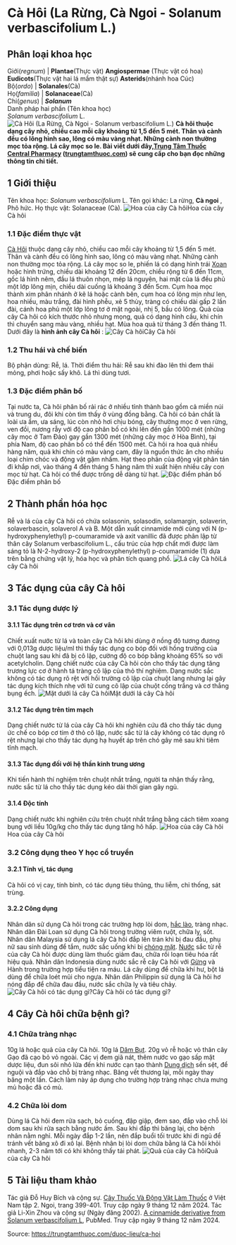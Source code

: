 # Cà Hôi (La Rừng, Cà Ngoi - Solanum verbascifolium L.)

Phân loại khoa học  
---  
Giới(_regnum_) |  **Plantae**(Thực vật) **Angiospermae** (Thực vật có hoa) **Eudicots**(Thực vật hai lá mầm thật sự) **Asterids**(nhánh hoa Cúc)  
Bộ(_ordo_) | **Solanales**(Cà)  
Họ(_familia_) | **Solanaceae**(Cà)  
Chi(_genus_) | **_Solanum_**  
Danh pháp hai phần (Tên khoa học)  
_Solanum verbascifolium_ L.  
![Cà Hôi \(La Rừng, Cà Ngoi - Solanum verbascifolium L.\)](https://trungtamthuoc.com/images/others/cay-ca-hoi-5833.jpg)
**Cà hôi thuộc dạng cây nhỏ, chiều cao mỗi cây khoảng từ 1,5 đến 5 mét. Thân và cành đều có lông hình sao, lông có màu vàng nhạt. Những cành non thường mọc tỏa rộng. Lá cây mọc so le. Bài viết dưới đây,[Trung Tâm Thuốc Central Pharmacy](https://trungtamthuoc.com/ "Trung Tâm Thuốc Central Pharmacy") ([trungtamthuoc.com](https://trungtamthuoc.com/ "trungtamthuoc.com")) sẽ cung cấp cho bạn đọc những thông tin chi tiết.**
##  1 Giới thiệu
Tên khoa học: _Solanum verbascifolium_ L.
Tên gọi khác: La rừng, **Cà ngoi** , Phô hức.
Họ thực vật: Solanaceae (Cà).
![Hoa của cây Cà hôi](https://trungtamthuoc.com/images/item/cay-ca-hoi-0.jpg)Hoa của cây Cà hôi
### 1.1 Đặc điểm thực vật
[Cà Hôi](https://trungtamthuoc.com/duoc-lieu/ca-hoi "Cà Hôi") thuộc dạng cây nhỏ, chiều cao mỗi cây khoảng từ 1,5 đến 5 mét. Thân và cành đều có lông hình sao, lông có màu vàng nhạt. Những cành non thường mọc tỏa rộng.
Lá cây mọc so le, phiến lá có dạng hình trái [Xoan](https://trungtamthuoc.com/duoc-lieu/cay-xoan "Xoan") hoặc hình trứng, chiều dài khoảng 12 đến 20cm, chiều rộng từ 6 đến 11cm, gốc lá hình nêm, đầu lá thuôn nhọn, mép lá nguyên, hai mặt của lá đều phủ một lớp lông mịn, chiều dài cuống lá khoảng 3 đến 5cm.
Cụm hoa mọc thành xim phân nhánh ở kẽ lá hoặc cành bên, cụm hoa có lông mịn như len, hoa nhiều, màu trắng, đài hình phễu, xẻ 5 thùy, tràng có chiều dài gấp 2 lần đài, cánh hoa phủ một lớp lông tơ ở mặt ngoài, nhị 5, bầu có lông.
Quả của cây Cà hôi có kích thước nhỏ nhưng mọng, quả có dạng hình cầu, khi chín thì chuyển sang màu vàng, nhiều hạt.
Mùa hoa quả từ tháng 3 đến tháng 11.
Dưới đây là **hình ảnh cây Cà hôi** :
![Cây Cà hôi](https://trungtamthuoc.com/images/item/cay-ca-hoi-1.jpg)Cây Cà hôi
### 1.2 Thu hái và chế biến
Bộ phận dùng: Rễ, lá.
Thời điểm thu hái: Rễ sau khi đào lên thì đem thái mỏng, phơi hoặc sấy khô. Lá thì dùng tươi.
### 1.3 Đặc điểm phân bố
Tại nước ta, Cà hôi phân bố rải rác ở nhiều tỉnh thành bao gồm cả miền núi và trung du, đôi khi còn tìm thấy ở vùng đồng bằng. Cà hôi có bản chất là loài ưa ẩm, ưa sáng, lúc còn nhỏ hơi chịu bóng, cây thường mọc ở ven rừng, ven đồi, nương rẫy với độ cao phân bố có khi lên đến gần 1000 mét (những cây mọc ở Tam Đảo) gay gần 1300 mét (những cây mọc ở Hòa Bình), tại phía Nam, độ cao phân bố có thể đến 1500 mét.
Cà hôi ra hoa quả nhiều hàng năm, quả khi chín có màu vàng cam, đây là nguồn thức ăn cho nhiều loại chim chóc và động vật gặm nhấm. Hạt theo phân của động vật phân tán đi khắp nơi, vào tháng 4 đến tháng 5 hàng năm thì xuất hiện nhiều cây con mọc từ hạt. Cà hôi có thể được trồng dễ dàng từ hạt.
![Đặc điểm phân bố](https://trungtamthuoc.com/images/item/cay-ca-hoi-2.jpg)Đặc điểm phân bố
##  2 Thành phần hóa học
Rễ và lá của cây Cà hôi có chứa solasonin, solasodin, solamargin, solaverin, solaverbascin, solaverol A và B.
Một dẫn xuất cinnamide mới cùng với N (p-hydroxyphenylethyl) p-coumaramide và axit vanillic đã được phân lập từ thân cây Solanum verbascifolium L., cấu trúc của hợp chất mới được làm sáng tỏ là N-2-hydroxy-2 (p-hydroxyphenylethyl) p-coumaramide (1) dựa trên bằng chứng vật lý, hóa học và phân tích quang phổ.
![Lá cây Cà hôi](https://trungtamthuoc.com/images/item/cay-ca-hoi-3.jpg)Lá cây Cà hôi
##  3 Tác dụng của cây Cà hôi
### 3.1 Tác dụng dược lý
#### 3.1.1 Tác dụng trên cơ trơn và cơ vân
Chiết xuất nước từ lá và toàn cây Cà hôi khi dùng ở nồng độ tương đương với 0,013g dược liệu/ml thì thấy tác dụng co bóp đối với hồng trường của chuột lang sau khi đã bị cô lập, cường độ co bóp bằng khoảng 65% so với acetylcholin.
Dạng chiết nước của cây Cà hôi còn cho thấy tác dụng tăng trương lực cơ ở hành tá tràng cô lập của thỏ thí nghiệm.
Dạng nước sắc không có tác dụng rõ rệt với hồi trường cô lập của chuột lang nhưng lại gây tác dụng kích thích nhẹ với tử cung cô lập của chuột cống trắng và cơ thẳng bụng ếch.
![Mặt dưới lá cây Cà hôi](https://trungtamthuoc.com/images/item/cay-ca-hoi-4.jpg)Mặt dưới lá cây Cà hôi
#### 3.1.2 Tác dụng trên tim mạch
Dạng chiết nước từ lá của cây Cà hôi khi nghiên cứu đã cho thấy tác dụng ức chế co bóp cơ tim ở thỏ cô lập, nước sắc từ lá cây không có tác dụng rõ rệt nhưng lại cho thấy tác dụng hạ huyết áp trên chó gây mê sau khi tiêm tĩnh mạch.
#### 3.1.3 Tác dụng đối với hệ thần kinh trung ương
Khi tiến hành thí nghiệm trên chuột nhắt trắng, người ta nhận thấy rằng, nước sắc từ lá cho thấy tác dụng kéo dài thời gian gây ngủ.
#### 3.1.4 Độc tính
Dạng chiết nước khi nghiên cứu trên chuột nhắt trắng bằng cách tiêm xoang bụng với liều 10g/kg cho thấy tác dụng tăng hô hấp.
![Hoa của cây Cà hôi](https://trungtamthuoc.com/images/item/cay-ca-hoi-5.jpg)Hoa của cây Cà hôi
### 3.2 Công dụng theo Y học cổ truyền
#### 3.2.1 Tính vị, tác dụng
Cà hôi có vị cay, tính bình, có tác dụng tiêu thũng, thu liễm, chỉ thống, sát trùng.
#### 3.2.2 Công dụng
Nhân dân sử dụng Cà hôi trong các trường hợp lòi dom, [hắc lào](https://trungtamthuoc.com/bai-viet/benh-hac-lao-tac-nhan-trieu-chung-va-phuong-phap-dieu-tri "hắc lào"), tràng nhạc.
Nhân dân Đài Loan sử dụng Cà hôi trong trường viêm ruột, chữa lỵ, sốt.
Nhân dân Malaysia sử dụng lá cây Cà hôi đắp lên trán khi bị đau đầu, phụ nữ sau sinh dùng để tắm, nước sắc uống khi bị [chóng mặt](https://trungtamthuoc.com/bai-viet/chong-mat "chóng mặt"). [Nước](https://trungtamthuoc.com/hoat-chat/nuoc "Nước") sắc từ rễ của cây Cà hôi được dùng làm thuốc giảm đau, chữa rối loạn tiêu hóa rất hiệu quả.
Nhân dân Indonesia dùng nước sắc rễ cây Cà hôi với [Gừng](https://trungtamthuoc.com/duoc-lieu/gung-14 "Gừng") và Hành trong trường hợp tiểu tiện ra máu. Lá cây dùng để chữa khí hư, bột lá dùng để chữa loét mũi cho ngựa. Nhân dân Philippin sử dụng lá Cà hôi hơ nóng đắp để chữa đau đầu, nước sắc chữa lỵ và tiêu chảy.
![Cây Cà hôi có tác dụng gì?](https://trungtamthuoc.com/images/item/cay-ca-hoi-6.jpg)Cây Cà hôi có tác dụng gì?
##  4 Cây Cà hôi chữa bệnh gì?
### 4.1 Chữa tràng nhạc
10g lá hoặc quả của cây Cà hôi.
10g lá [Dâm Bụt](https://trungtamthuoc.com/duoc-lieu/dam-but "Dâm Bụt").
20g vỏ rễ hoặc vỏ thân cây Gạo đã cạo bỏ vỏ ngoài.
Các vị đem giã nát, thêm nước vo gạo sấp mặt dược liệu, đun sôi nhỏ lửa đến khi nước cạn tạo thành [Dung dịch](https://trungtamthuoc.com/bai-viet/dung-dich-thuoc-la-gi-cong-thuc-va-ky-thuat-bao-che-dung-dich-thuoc "Dung dịch") sền sệt, để nguội và đắp vào chỗ bị tràng nhạc. Băng vết thương lại, mỗi ngày thay băng một lần. Cách làm này áp dụng cho trường hợp tràng nhạc chưa mưng mủ hoặc đã có mủ.
### 4.2 Chữa lòi dom
Dùng lá Cà hôi đem rửa sạch, bỏ cuống, đập giập, đem sao, đắp vào chỗ lòi dom sau khi rửa sạch bằng nước ấm. Sau khi đắp thì băng lại, cho bệnh nhân nằm nghỉ. Mỗi ngày đắp 1-2 lần, nên đắp buổi tối trước khi đi ngủ để tránh vết băng xô đi xô lại. Bệnh nhân bị lòi dom chữa bằng lá Cà hôi khỏi nhanh, 2-3 năm tới có khi không thấy tái phát.
![Quả của cây Cà hôi](https://trungtamthuoc.com/images/item/cay-ca-hoi-7.jpg)Quả của cây Cà hôi
##  5 Tài liệu tham khảo
Tác giả Đỗ Huy Bích và cộng sự. [Cây Thuốc Và Động Vật Làm Thuốc](https://trungtamthuoc.com/bai-viet/doc-online-va-tai-mien-phi-pdf-sach-cay-thuoc-va-dong-vat-lam-thuoc-o-viet-nam "Cây Thuốc Và Động Vật Làm Thuốc") ở Việt Nam tập 2. Ngoi, trang 399-401. Truy cập ngày 9 tháng 12 năm 2024.
Tác giả Li-Xin Zhou và cộng sự (Ngày đăng 2002). [A cinnamide derivative from Solanum verbascifolium L](https://pubmed.ncbi.nlm.nih.gov/12118506/), PubMed. Truy cập ngày 9 tháng 12 năm 2024.


Source: https://trungtamthuoc.com/duoc-lieu/ca-hoi